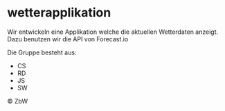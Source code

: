 wetterapplikation
=================

Wir entwickeln eine Applikation welche die aktuellen Wetterdaten anzeigt.
Dazu benutzen wir die API von Forecast.io

Die Gruppe besteht aus:

- CS
- RD
- JS
- SW

&copy; ZbW
